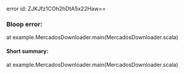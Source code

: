 error id: ZJKJfz1COh2hDtA5x22Haw==
### Bloop error:

at example.MercadosDownloader.main(MercadosDownloader.scala)
#### Short summary: 

at example.MercadosDownloader.main(MercadosDownloader.scala)